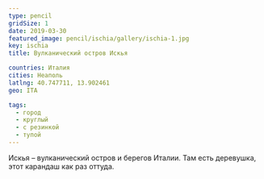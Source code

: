 ```yaml
---
type: pencil
gridSize: 1
date: 2019-03-30
featured_image: pencil/ischia/gallery/ischia-1.jpg
key: ischia
title: Вулканический остров Искья

countries: Италия
cities: Неаполь
latlng: 40.747711, 13.902461
geo: ITA

tags:
  - город
  - круглый
  - с резинкой
  - тупой
---
```


Искья – вулканический остров и берегов Италии. Там есть деревушка, этот карандаш как раз оттуда.
